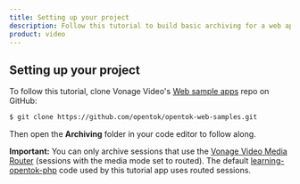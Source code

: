 ```yaml
---
title: Setting up your project
description: Follow this tutorial to build basic archiving for a web application from scratch using the Vonage Video API. It is the quickest way to build a proof of concept for this functionality on the Vonage Video API platform.
product: video 
---
```


## Setting up your project

To follow this tutorial, clone Vonage Video's [Web sample apps](https://github.com/opentok/opentok-web-samples) repo on GitHub:

```bash
$ git clone https://github.com/opentok/opentok-web-samples.git
```

Then open the **Archiving** folder in your code editor to follow along.

**Important:** You can only archive sessions that use the [Vonage Video Media Router](/video/guides/create-session#the-media-router-and-media-modes) (sessions with the media mode set to routed). The default [learning-opentok-php](https://github.com/opentok/learning-opentok-php) code used by this tutorial app uses routed sessions.
